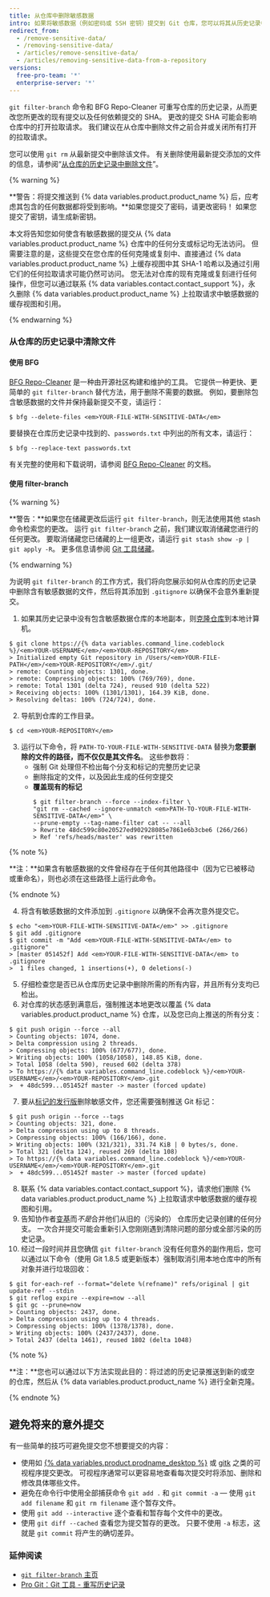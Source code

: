 ```yaml
---
title: 从仓库中删除敏感数据
intro: 如果将敏感数据（例如密码或 SSH 密钥）提交到 Git 仓库，您可以将其从历史记录中删除。 要从仓库的历史记录中彻底删除不需要的文件，您可以使用 `git filter-branch` 命令或 BFG Repo-Cleaner 开源工具。
redirect_from:
  - /remove-sensitive-data/
  - /removing-sensitive-data/
  - /articles/remove-sensitive-data/
  - /articles/removing-sensitive-data-from-a-repository
versions:
  free-pro-team: '*'
  enterprise-server: '*'
---
```


`git filter-branch` 命令和 BFG Repo-Cleaner 可重写仓库的历史记录，从而更改您所更改的现有提交以及任何依赖提交的 SHA。 更改的提交 SHA 可能会影响仓库中的打开拉取请求。 我们建议在从仓库中删除文件之前合并或关闭所有打开的拉取请求。

您可以使用 `git rm` 从最新提交中删除该文件。 有关删除使用最新提交添加的文件的信息，请参阅“[从仓库的历史记录中删除文件](/articles/removing-files-from-a-repository-s-history)”。

{% warning %}

**警告：将提交推送到 {% data variables.product.product_name %} 后，应考虑其包含的任何数据都将受到影响。**如果您提交了密码，请更改密码！ 如果您提交了密钥，请生成新密钥。

本文将告知您如何使含有敏感数据的提交从 {% data variables.product.product_name %} 仓库中的任何分支或标记均无法访问。 但需要注意的是，这些提交在您仓库的任何克隆或复刻中、直接通过 {% data variables.product.product_name %} 上缓存视图中其 SHA-1 哈希以及通过引用它们的任何拉取请求可能仍然可访问。 您无法对仓库的现有克隆或复刻进行任何操作，但您可以通过联系 {% data variables.contact.contact_support %}，永久删除 {% data variables.product.product_name %} 上拉取请求中敏感数据的缓存视图和引用。

{% endwarning %}

### 从仓库的历史记录中清除文件

#### 使用 BFG

[BFG Repo-Cleaner](http://rtyley.github.io/bfg-repo-cleaner/) 是一种由开源社区构建和维护的工具。 它提供一种更快、更简单的 `git filter-branch` 替代方法，用于删除不需要的数据。 例如，要删除包含敏感数据的文件并保持最新提交不变，请运行：

```shell
$ bfg --delete-files <em>YOUR-FILE-WITH-SENSITIVE-DATA</em>
```

要替换在仓库历史记录中找到的、`passwords.txt` 中列出的所有文本，请运行：

```shell
$ bfg --replace-text passwords.txt
```

有关完整的使用和下载说明，请参阅 [BFG Repo-Cleaner](http://rtyley.github.io/bfg-repo-cleaner/) 的文档。

#### 使用 filter-branch

{% warning %}

**警告：**如果您在储藏更改后运行 `git filter-branch`，则无法使用其他 stash 命令检索您的更改。 运行 `git filter-branch` 之前，我们建议取消储藏您进行的任何更改。 要取消储藏您已储藏的上一组更改，请运行 `git stash show -p | git apply -R`。 更多信息请参阅 [Git 工具储藏](https://git-scm.com/book/en/v1/Git-Tools-Stashing)。

{% endwarning %}

为说明 `git filter-branch` 的工作方式，我们将向您展示如何从仓库的历史记录中删除含有敏感数据的文件，然后将其添加到 `.gitignore` 以确保不会意外重新提交。

1. 如果其历史记录中没有包含敏感数据仓库的本地副本，则[克隆仓库](/articles/cloning-a-repository/)到本地计算机。
  ```shell
  $ git clone https://{% data variables.command_line.codeblock %}/<em>YOUR-USERNAME</em>/<em>YOUR-REPOSITORY</em>
  > Initialized empty Git repository in /Users/<em>YOUR-FILE-PATH</em>/<em>YOUR-REPOSITORY</em>/.git/
  > remote: Counting objects: 1301, done.
  > remote: Compressing objects: 100% (769/769), done.
  > remote: Total 1301 (delta 724), reused 910 (delta 522)
  > Receiving objects: 100% (1301/1301), 164.39 KiB, done.
  > Resolving deltas: 100% (724/724), done.
  ```
2. 导航到仓库的工作目录。
  ```shell
  $ cd <em>YOUR-REPOSITORY</em>
  ```
3. 运行以下命令，将 `PATH-TO-YOUR-FILE-WITH-SENSITIVE-DATA` 替换为**您要删除的文件的路径，而不仅仅是其文件名**。 这些参数将：
    - 强制 Git 处理但不检出每个分支和标记的完整历史记录
    - 删除指定的文件，以及因此生成的任何空提交
    - **覆盖现有的标记**
        ```shell
        $ git filter-branch --force --index-filter \
        "git rm --cached --ignore-unmatch <em>PATH-TO-YOUR-FILE-WITH-SENSITIVE-DATA</em>" \
        --prune-empty --tag-name-filter cat -- --all
        > Rewrite 48dc599c80e20527ed902928085e7861e6b3cbe6 (266/266)
        > Ref 'refs/heads/master' was rewritten
        ```

  {% note %}

  **注：**如果含有敏感数据的文件曾经存在于任何其他路径中（因为它已被移动或重命名），则也必须在这些路径上运行此命令。

  {% endnote %}

4. 将含有敏感数据的文件添加到 `.gitignore` 以确保不会再次意外提交它。

  ```shell
  $ echo "<em>YOUR-FILE-WITH-SENSITIVE-DATA</em>" >> .gitignore
  $ git add .gitignore
  $ git commit -m "Add <em>YOUR-FILE-WITH-SENSITIVE-DATA</em> to .gitignore"
  > [master 051452f] Add <em>YOUR-FILE-WITH-SENSITIVE-DATA</em> to .gitignore
  >  1 files changed, 1 insertions(+), 0 deletions(-)
  ```
5. 仔细检查您是否已从仓库历史记录中删除所需的所有内容，并且所有分支均已检出。
6. 对仓库的状态感到满意后，强制推送本地更改以覆盖 {% data variables.product.product_name %} 仓库，以及您已向上推送的所有分支：
  ```shell
  $ git push origin --force --all
  > Counting objects: 1074, done.
  > Delta compression using 2 threads.
  > Compressing objects: 100% (677/677), done.
  > Writing objects: 100% (1058/1058), 148.85 KiB, done.
  > Total 1058 (delta 590), reused 602 (delta 378)
  > To https://{% data variables.command_line.codeblock %}/<em>YOUR-USERNAME</em>/<em>YOUR-REPOSITORY</em>.git
  >  + 48dc599...051452f master -> master (forced update)
  ```
7. 要从[标记的发行版](/articles/about-releases)删除敏感文件，您还需要强制推送 Git 标记：
  ```shell
  $ git push origin --force --tags
  > Counting objects: 321, done.
  > Delta compression using up to 8 threads.
  > Compressing objects: 100% (166/166), done.
  > Writing objects: 100% (321/321), 331.74 KiB | 0 bytes/s, done.
  > Total 321 (delta 124), reused 269 (delta 108)
  > To https://{% data variables.command_line.codeblock %}/<em>YOUR-USERNAME</em>/<em>YOUR-REPOSITORY</em>.git
  >  + 48dc599...051452f master -> master (forced update)
  ```
8. 联系 {% data variables.contact.contact_support %}，请求他们删除 {% data variables.product.product_name %} 上拉取请求中敏感数据的缓存视图和引用。
9. 告知协作者[变基](https://git-scm.com/book/en/Git-Branching-Rebasing)而*不是*合并他们从旧的（污染的） 仓库历史记录创建的任何分支。 一次合并提交可能会重新引入您刚刚遇到清除问题的部分或全部污染的历史记录。
10. 经过一段时间并且您确信 `git filter-branch` 没有任何意外的副作用后，您可以通过以下命令（使用 Git 1.8.5 或更新版本）强制取消引用本地仓库中的所有对象并进行垃圾回收：
  ```shell
  $ git for-each-ref --format="delete %(refname)" refs/original | git update-ref --stdin
  $ git reflog expire --expire=now --all
  $ git gc --prune=now
  > Counting objects: 2437, done.
  > Delta compression using up to 4 threads.
  > Compressing objects: 100% (1378/1378), done.
  > Writing objects: 100% (2437/2437), done.
  > Total 2437 (delta 1461), reused 1802 (delta 1048)
  ```
  {% note %}

   **注：**您也可以通过以下方法实现此目的：将过滤的历史记录推送到新的或空的仓库，然后从 {% data variables.product.product_name %} 进行全新克隆。

  {% endnote %}

## 避免将来的意外提交

有一些简单的技巧可避免提交您不想要提交的内容：

- 使用如 [{% data variables.product.prodname_desktop %}](https://desktop.github.com/) 或 [gitk](https://git-scm.com/docs/gitk) 之类的可视程序提交更改。 可视程序通常可以更容易地查看每次提交时将添加、删除和修改具体哪些文件。
- 避免在命令行中使用全部捕获命令 `git add .` 和 `git commit -a` — 使用 `git add filename` 和 `git rm filename` 逐个暂存文件。
- 使用 `git add --interactive` 逐个查看和暂存每个文件中的更改。
- 使用 `git diff --cached` 查看您为提交暂存的更改。 只要不使用 `-a` 标志，这就是 `git commit` 将产生的确切差异。

### 延伸阅读

- [`git filter-branch` 主页](https://git-scm.com/docs/git-filter-branch)
- [Pro Git：Git 工具 - 重写历史记录](https://git-scm.com/book/en/Git-Tools-Rewriting-History)
